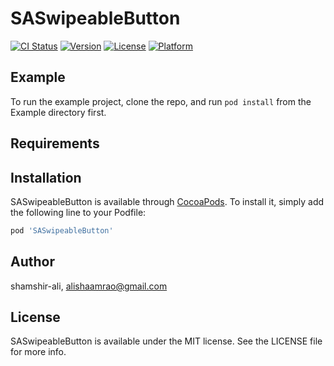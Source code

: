 # SASwipeableButton

[![CI Status](https://img.shields.io/travis/shamshir-ali/SASwipeableButton.svg?style=flat)](https://travis-ci.org/shamshir-ali/SASwipeableButton)
[![Version](https://img.shields.io/cocoapods/v/SASwipeableButton.svg?style=flat)](https://cocoapods.org/pods/SASwipeableButton)
[![License](https://img.shields.io/cocoapods/l/SASwipeableButton.svg?style=flat)](https://cocoapods.org/pods/SASwipeableButton)
[![Platform](https://img.shields.io/cocoapods/p/SASwipeableButton.svg?style=flat)](https://cocoapods.org/pods/SASwipeableButton)

## Example

To run the example project, clone the repo, and run `pod install` from the Example directory first.

## Requirements

## Installation

SASwipeableButton is available through [CocoaPods](https://cocoapods.org). To install
it, simply add the following line to your Podfile:

```ruby
pod 'SASwipeableButton'
```

## Author

shamshir-ali, alishaamrao@gmail.com

## License

SASwipeableButton is available under the MIT license. See the LICENSE file for more info.
